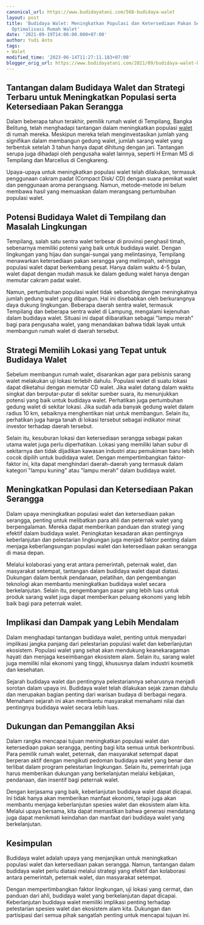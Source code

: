 ```yaml
---
canonical_url: https://www.budidayatani.com/568-budidaya-walet
layout: post
title: 'Budidaya Walet: Meningkatkan Populasi dan Ketersediaan Pakan Serangga melalui
  Optimalisasi Rumah Walet'
date: '2021-09-19T14:06:00.000+07:00'
author: Yudi Anto
tags:
- Walet
modified_time: '2023-06-14T11:27:11.183+07:00'
blogger_orig_url: https://www.budidayatani.com/2021/09/budidaya-walet-ketika-lampu-menyala.html
---
```


<h2>Tantangan dalam Budidaya Walet dan Strategi Terbaru untuk Meningkatkan Populasi serta Ketersediaan Pakan Serangga</h2><p>Dalam beberapa tahun terakhir, pemilik rumah walet di Tempilang, Bangka Belitung, telah menghadapi tantangan dalam meningkatkan populasi <a href="https://www.budidayatani.com/search/label/Walet">walet</a> di rumah mereka. Meskipun mereka telah menginvestasikan jumlah yang signifikan dalam membangun gedung walet, jumlah sarang walet yang terbentuk setelah 3 tahun hanya dapat dihitung dengan jari. Tantangan serupa juga dihadapi oleh pengusaha walet lainnya, seperti H Erman MS di Tempilang dan Marcelius di Cengkareng.</p><p>Upaya-upaya untuk meningkatkan populasi walet telah dilakukan, termasuk penggunaan cakram padat (Compact Disk/ CD) dengan suara pemikat walet dan penggunaan aroma perangsang. Namun, metode-metode ini belum membawa hasil yang memuaskan dalam merangsang pertumbuhan populasi walet.</p><h2>Potensi Budidaya Walet di Tempilang dan Masalah Lingkungan</h2><p>Tempilang, salah satu sentra walet terbesar di provinsi penghasil timah, sebenarnya memiliki potensi yang baik untuk budidaya walet. Dengan lingkungan yang hijau dan sungai-sungai yang melintasinya, Tempilang menawarkan ketersediaan pakan serangga yang melimpah, sehingga populasi walet dapat berkembang pesat. Hanya dalam waktu 4-5 bulan, walet dapat dengan mudah masuk ke dalam gedung walet hanya dengan memutar cakram padat walet.</p><p>Namun, pertumbuhan populasi walet tidak sebanding dengan meningkatnya jumlah gedung walet yang dibangun. Hal ini disebabkan oleh berkurangnya daya dukung lingkungan. Beberapa daerah sentra walet, termasuk Tempilang dan beberapa sentra walet di Lampung, mengalami kejenuhan dalam budidaya walet. Situasi ini dapat diibaratkan sebagai "lampu merah" bagi para pengusaha walet, yang menandakan bahwa tidak layak untuk membangun rumah walet di daerah tersebut.</p><h2>Strategi Memilih Lokasi yang Tepat untuk Budidaya Walet</h2><p>Sebelum membangun rumah walet, disarankan agar para pebisnis sarang walet melakukan uji lokasi terlebih dahulu. Populasi walet di suatu lokasi dapat diketahui dengan memutar CD walet. Jika walet datang dalam waktu singkat dan berputar-putar di sekitar sumber suara, itu menunjukkan potensi yang baik untuk budidaya walet. Perhatikan juga pertumbuhan gedung walet di sekitar lokasi. Jika sudah ada banyak gedung walet dalam radius 10 km, sebaiknya menghentikan niat untuk membangun. Selain itu, perhatikan juga harga tanah di lokasi tersebut sebagai indikator minat investor terhadap daerah tersebut.</p><p>Selain itu, kesuburan lokasi dan ketersediaan serangga sebagai pakan utama walet juga perlu diperhatikan. Lokasi yang memiliki lahan subur di sekitarnya dan tidak dijadikan kawasan industri atau pemukiman baru lebih cocok dipilih untuk budidaya walet. Dengan mempertimbangkan faktor-faktor ini, kita dapat menghindari daerah-daerah yang termasuk dalam kategori "lampu kuning" atau "lampu merah" dalam budidaya walet.</p><h2>Meningkatkan Populasi dan Ketersediaan Pakan Serangga</h2><p>Dalam upaya meningkatkan populasi walet dan ketersediaan pakan serangga, penting untuk melibatkan para ahli dan peternak walet yang berpengalaman. Mereka dapat memberikan panduan dan strategi yang efektif dalam budidaya walet. Peningkatan kesadaran akan pentingnya keberlanjutan dan pelestarian lingkungan juga menjadi faktor penting dalam menjaga keberlangsungan populasi walet dan ketersediaan pakan serangga di masa depan.</p><p>Melalui kolaborasi yang erat antara pemerintah, peternak walet, dan masyarakat setempat, tantangan dalam budidaya walet dapat diatasi. Dukungan dalam bentuk pendanaan, pelatihan, dan pengembangan teknologi akan membantu meningkatkan budidaya walet secara berkelanjutan. Selain itu, pengembangan pasar yang lebih luas untuk produk sarang walet juga dapat memberikan peluang ekonomi yang lebih baik bagi para peternak walet.</p><h2>Implikasi dan Dampak yang Lebih Mendalam</h2><p>Dalam menghadapi tantangan budidaya walet, penting untuk menyadari implikasi jangka panjang dari pelestarian populasi walet dan keberlanjutan ekosistem. Populasi walet yang sehat akan mendukung keanekaragaman hayati dan menjaga keseimbangan ekosistem alam. Selain itu, sarang walet juga memiliki nilai ekonomi yang tinggi, khususnya dalam industri kosmetik dan kesehatan.</p><p>Sejarah budidaya walet dan pentingnya pelestariannya seharusnya menjadi sorotan dalam upaya ini. Budidaya walet telah dilakukan sejak zaman dahulu dan merupakan bagian penting dari warisan budaya di berbagai negara. Memahami sejarah ini akan membantu masyarakat memahami nilai dan pentingnya budidaya walet secara lebih luas.</p><h2>Dukungan dan Pemanggilan Aksi</h2><p>Dalam rangka mencapai tujuan meningkatkan populasi walet dan ketersediaan pakan serangga, penting bagi kita semua untuk berkontribusi. Para pemilik rumah walet, peternak, dan masyarakat setempat dapat berperan aktif dengan mengikuti pedoman budidaya walet yang benar dan terlibat dalam program pelestarian lingkungan. Selain itu, pemerintah juga harus memberikan dukungan yang berkelanjutan melalui kebijakan, pendanaan, dan insentif bagi peternak walet.</p><p>Dengan kerjasama yang baik, keberlanjutan budidaya walet dapat dicapai. Ini tidak hanya akan memberikan manfaat ekonomi, tetapi juga akan membantu menjaga keberlanjutan spesies walet dan ekosistem alam kita. Melalui upaya bersama, kita dapat memastikan bahwa generasi mendatang juga dapat menikmati keindahan dan manfaat dari budidaya walet yang berkelanjutan.</p><h2>Kesimpulan</h2><p>Budidaya walet adalah upaya yang menjanjikan untuk meningkatkan populasi walet dan ketersediaan pakan serangga. Namun, tantangan dalam budidaya walet perlu diatasi melalui strategi yang efektif dan kolaborasi antara pemerintah, peternak walet, dan masyarakat setempat.</p><p>Dengan mempertimbangkan faktor lingkungan, uji lokasi yang cermat, dan panduan dari ahli, budidaya walet yang berkelanjutan dapat dicapai. Keberlanjutan budidaya walet memiliki implikasi penting terhadap pelestarian spesies walet dan ekosistem alam kita. Dukungan dan partisipasi dari semua pihak sangatlah penting untuk mencapai tujuan ini.</p>